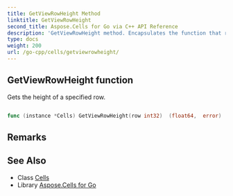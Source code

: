 ```yaml
---
title: GetViewRowHeight Method 
linktitle: GetViewRowHeight
second_title: Aspose.Cells for Go via C++ API Reference
description: 'GetViewRowHeight method. Encapsulates the function that represents getviewrowheight in Go.'
type: docs
weight: 200
url: /go-cpp/cells/getviewrowheight/
---
```


## GetViewRowHeight function

Gets the height of a specified row.

```go

func (instance *Cells) GetViewRowHeight(row int32)  (float64,  error) 

```

## Remarks


## See Also

* Class [Cells](../)
* Library [Aspose.Cells for Go](../../)
